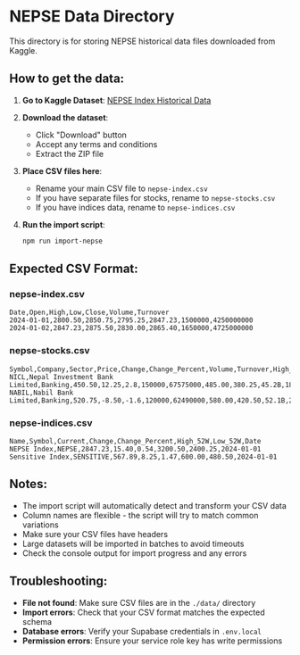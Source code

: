 # NEPSE Data Directory

This directory is for storing NEPSE historical data files downloaded from Kaggle.

## How to get the data:

1. **Go to Kaggle Dataset**: [NEPSE Index Historical Data](https://www.kaggle.com/datasets/dimanjung/nepse-index-historical-data)

2. **Download the dataset**:
   - Click "Download" button
   - Accept any terms and conditions
   - Extract the ZIP file

3. **Place CSV files here**:
   - Rename your main CSV file to `nepse-index.csv`
   - If you have separate files for stocks, rename to `nepse-stocks.csv`
   - If you have indices data, rename to `nepse-indices.csv`

4. **Run the import script**:
   ```bash
   npm run import-nepse
   ```

## Expected CSV Format:

### nepse-index.csv
```csv
Date,Open,High,Low,Close,Volume,Turnover
2024-01-01,2800.50,2850.75,2795.25,2847.23,1500000,4250000000
2024-01-02,2847.23,2875.50,2830.00,2865.40,1650000,4725000000
```

### nepse-stocks.csv
```csv
Symbol,Company,Sector,Price,Change,Change_Percent,Volume,Turnover,High_52W,Low_52W,Market_Cap,PE_Ratio
NICL,Nepal Investment Bank Limited,Banking,450.50,12.25,2.8,150000,67575000,485.00,380.25,45.2B,18.5
NABIL,Nabil Bank Limited,Banking,520.75,-8.50,-1.6,120000,62490000,580.00,420.50,52.1B,22.3
```

### nepse-indices.csv
```csv
Name,Symbol,Current,Change,Change_Percent,High_52W,Low_52W,Date
NEPSE Index,NEPSE,2847.23,15.40,0.54,3200.50,2400.25,2024-01-01
Sensitive Index,SENSITIVE,567.89,8.25,1.47,600.00,480.50,2024-01-01
```

## Notes:

- The import script will automatically detect and transform your CSV data
- Column names are flexible - the script will try to match common variations
- Make sure your CSV files have headers
- Large datasets will be imported in batches to avoid timeouts
- Check the console output for import progress and any errors

## Troubleshooting:

- **File not found**: Make sure CSV files are in the `./data/` directory
- **Import errors**: Check that your CSV format matches the expected schema
- **Database errors**: Verify your Supabase credentials in `.env.local`
- **Permission errors**: Ensure your service role key has write permissions
